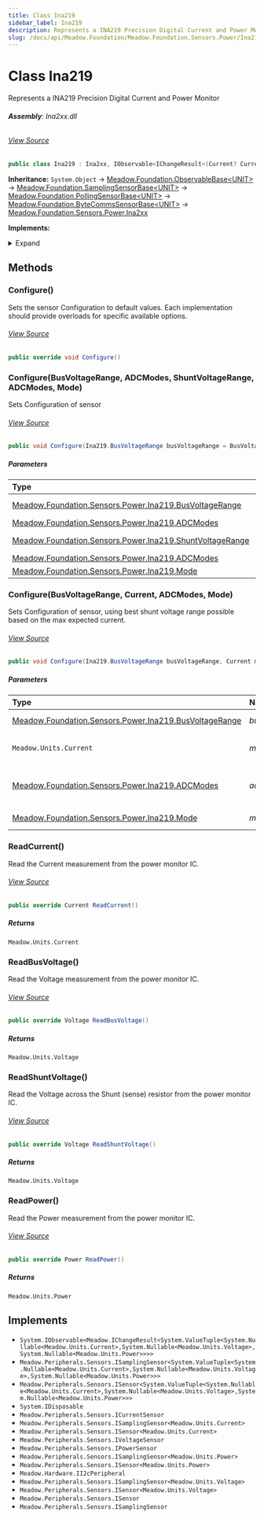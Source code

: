 ```yaml
---
title: Class Ina219
sidebar_label: Ina219
description: Represents a INA219 Precision Digital Current and Power Monitor
slug: /docs/api/Meadow.Foundation/Meadow.Foundation.Sensors.Power/Ina219
---
```

# Class Ina219
Represents a INA219 Precision Digital Current and Power Monitor

###### **Assembly**: Ina2xx.dll
###### [View Source](https://github.com/WildernessLabs/Meadow.Foundation.git/blob/develop/Source/Meadow.Foundation.Peripherals/Sensors.Power.Ina2xx/Driver/Drivers/Ina219.cs#L11)
```csharp title="Declaration"
public class Ina219 : Ina2xx, IObservable<IChangeResult<(Current? Current, Voltage? Voltage, Power? Power)>>, ISamplingSensor<(Current? Current, Voltage? Voltage, Power? Power)>, ISensor<(Current? Current, Voltage? Voltage, Power? Power)>, IDisposable, ICurrentSensor, ISamplingSensor<Current>, ISensor<Current>, IVoltageSensor, IPowerSensor, ISamplingSensor<Power>, ISensor<Power>, II2cPeripheral, ISamplingSensor<Voltage>, ISensor<Voltage>, ISensor, ISamplingSensor
```
**Inheritance:** `System.Object` -> [Meadow.Foundation.ObservableBase&lt;UNIT&gt;](../Meadow.Foundation/ObservableBase`UNIT`) -> [Meadow.Foundation.SamplingSensorBase&lt;UNIT&gt;](../Meadow.Foundation/SamplingSensorBase`UNIT`) -> [Meadow.Foundation.PollingSensorBase&lt;UNIT&gt;](../Meadow.Foundation/PollingSensorBase`UNIT`) -> [Meadow.Foundation.ByteCommsSensorBase&lt;UNIT&gt;](../Meadow.Foundation/ByteCommsSensorBase`UNIT`) -> [Meadow.Foundation.Sensors.Power.Ina2xx](../Meadow.Foundation.Sensors.Power/Ina2xx)

**Implements:**  

<details>
<summary>Expand</summary>

`System.IObservable<Meadow.IChangeResult<System.ValueTuple<System.Nullable<Meadow.Units.Current>,System.Nullable<Meadow.Units.Voltage>,System.Nullable<Meadow.Units.Power>>>>`, `Meadow.Peripherals.Sensors.ISamplingSensor<System.ValueTuple<System.Nullable<Meadow.Units.Current>,System.Nullable<Meadow.Units.Voltage>,System.Nullable<Meadow.Units.Power>>>`, `Meadow.Peripherals.Sensors.ISensor<System.ValueTuple<System.Nullable<Meadow.Units.Current>,System.Nullable<Meadow.Units.Voltage>,System.Nullable<Meadow.Units.Power>>>`, `System.IDisposable`, `Meadow.Peripherals.Sensors.ICurrentSensor`, `Meadow.Peripherals.Sensors.ISamplingSensor<Meadow.Units.Current>`, `Meadow.Peripherals.Sensors.ISensor<Meadow.Units.Current>`, `Meadow.Peripherals.Sensors.IVoltageSensor`, `Meadow.Peripherals.Sensors.IPowerSensor`, `Meadow.Peripherals.Sensors.ISamplingSensor<Meadow.Units.Power>`, `Meadow.Peripherals.Sensors.ISensor<Meadow.Units.Power>`, `Meadow.Hardware.II2cPeripheral`, `Meadow.Peripherals.Sensors.ISamplingSensor<Meadow.Units.Voltage>`, `Meadow.Peripherals.Sensors.ISensor<Meadow.Units.Voltage>`, `Meadow.Peripherals.Sensors.ISensor`, `Meadow.Peripherals.Sensors.ISamplingSensor`
</details>



## Methods
### Configure()
Sets the sensor Configuration to default values. Each implementation should provide overloads for specific available options.
###### [View Source](https://github.com/WildernessLabs/Meadow.Foundation.git/blob/develop/Source/Meadow.Foundation.Peripherals/Sensors.Power.Ina2xx/Driver/Drivers/Ina219.cs#L41)
```csharp title="Declaration"
public override void Configure()
```
### Configure(BusVoltageRange, ADCModes, ShuntVoltageRange, ADCModes, Mode)
Sets Configuration of sensor
###### [View Source](https://github.com/WildernessLabs/Meadow.Foundation.git/blob/develop/Source/Meadow.Foundation.Peripherals/Sensors.Power.Ina2xx/Driver/Drivers/Ina219.cs#L56)
```csharp title="Declaration"
public void Configure(Ina219.BusVoltageRange busVoltageRange = BusVoltageRange.Range_32V, Ina219.ADCModes busADCMode = ADCModes.ADCMode_12bit_532us, Ina219.ShuntVoltageRange shuntVoltageRange = ShuntVoltageRange.Range_320mV, Ina219.ADCModes shuntADCMode = ADCModes.ADCMode_12bit_532us, Ina219.Mode mode = Mode.ContinuousAll)
```

##### Parameters

| Type | Name | Description |
|:--- |:--- |:--- |
| [Meadow.Foundation.Sensors.Power.Ina219.BusVoltageRange](../Meadow.Foundation.Sensors.Power/Ina219.BusVoltageRange) | *busVoltageRange* | [Meadow.Foundation.Sensors.Power.Ina219.BusVoltageRange](../Meadow.Foundation.Sensors.Power/Ina219.BusVoltageRange) to use for Bus Voltage measurement |
| [Meadow.Foundation.Sensors.Power.Ina219.ADCModes](../Meadow.Foundation.Sensors.Power/Ina219.ADCModes) | *busADCMode* | ADC resolution/averaging for Bus Voltage |
| [Meadow.Foundation.Sensors.Power.Ina219.ShuntVoltageRange](../Meadow.Foundation.Sensors.Power/Ina219.ShuntVoltageRange) | *shuntVoltageRange* | [Meadow.Foundation.Sensors.Power.Ina219.ShuntVoltageRange](../Meadow.Foundation.Sensors.Power/Ina219.ShuntVoltageRange) to use for Shunt Voltage measurement |
| [Meadow.Foundation.Sensors.Power.Ina219.ADCModes](../Meadow.Foundation.Sensors.Power/Ina219.ADCModes) | *shuntADCMode* | ADC resolution/averaging for Shunt Voltage |
| [Meadow.Foundation.Sensors.Power.Ina219.Mode](../Meadow.Foundation.Sensors.Power/Ina219.Mode) | *mode* | selection of values and trigger mode |

### Configure(BusVoltageRange, Current, ADCModes, Mode)
Sets Configuration of sensor, using best shunt voltage range possible based on the max expected current.
###### [View Source](https://github.com/WildernessLabs/Meadow.Foundation.git/blob/develop/Source/Meadow.Foundation.Peripherals/Sensors.Power.Ina2xx/Driver/Drivers/Ina219.cs#L81)
```csharp title="Declaration"
public void Configure(Ina219.BusVoltageRange busVoltageRange, Current maxExpectedCurrent, Ina219.ADCModes adcMode = ADCModes.ADCMode_12bit_532us, Ina219.Mode mode = Mode.ContinuousAll)
```

##### Parameters

| Type | Name | Description |
|:--- |:--- |:--- |
| [Meadow.Foundation.Sensors.Power.Ina219.BusVoltageRange](../Meadow.Foundation.Sensors.Power/Ina219.BusVoltageRange) | *busVoltageRange* | voltage measurement range |
| `Meadow.Units.Current` | *maxExpectedCurrent* | Maximum expected current for the application. |
| [Meadow.Foundation.Sensors.Power.Ina219.ADCModes](../Meadow.Foundation.Sensors.Power/Ina219.ADCModes) | *adcMode* | ADC resolution/averaging setting common to both ADCs |
| [Meadow.Foundation.Sensors.Power.Ina219.Mode](../Meadow.Foundation.Sensors.Power/Ina219.Mode) | *mode* | selection of values and trigger mode |

### ReadCurrent()
Read the Current measurement from the power monitor IC.
###### [View Source](https://github.com/WildernessLabs/Meadow.Foundation.git/blob/develop/Source/Meadow.Foundation.Peripherals/Sensors.Power.Ina2xx/Driver/Drivers/Ina219.cs#L120)
```csharp title="Declaration"
public override Current ReadCurrent()
```

##### Returns

`Meadow.Units.Current`
### ReadBusVoltage()
Read the Voltage measurement from the power monitor IC.
###### [View Source](https://github.com/WildernessLabs/Meadow.Foundation.git/blob/develop/Source/Meadow.Foundation.Peripherals/Sensors.Power.Ina2xx/Driver/Drivers/Ina219.cs#L127)
```csharp title="Declaration"
public override Voltage ReadBusVoltage()
```

##### Returns

`Meadow.Units.Voltage`
### ReadShuntVoltage()
Read the Voltage across the Shunt (sense) resistor from the power monitor IC.
###### [View Source](https://github.com/WildernessLabs/Meadow.Foundation.git/blob/develop/Source/Meadow.Foundation.Peripherals/Sensors.Power.Ina2xx/Driver/Drivers/Ina219.cs#L134)
```csharp title="Declaration"
public override Voltage ReadShuntVoltage()
```

##### Returns

`Meadow.Units.Voltage`
### ReadPower()
Read the Power measurement from the power monitor IC.
###### [View Source](https://github.com/WildernessLabs/Meadow.Foundation.git/blob/develop/Source/Meadow.Foundation.Peripherals/Sensors.Power.Ina2xx/Driver/Drivers/Ina219.cs#L141)
```csharp title="Declaration"
public override Power ReadPower()
```

##### Returns

`Meadow.Units.Power`

## Implements

* `System.IObservable<Meadow.IChangeResult<System.ValueTuple<System.Nullable<Meadow.Units.Current>,System.Nullable<Meadow.Units.Voltage>,System.Nullable<Meadow.Units.Power>>>>`
* `Meadow.Peripherals.Sensors.ISamplingSensor<System.ValueTuple<System.Nullable<Meadow.Units.Current>,System.Nullable<Meadow.Units.Voltage>,System.Nullable<Meadow.Units.Power>>>`
* `Meadow.Peripherals.Sensors.ISensor<System.ValueTuple<System.Nullable<Meadow.Units.Current>,System.Nullable<Meadow.Units.Voltage>,System.Nullable<Meadow.Units.Power>>>`
* `System.IDisposable`
* `Meadow.Peripherals.Sensors.ICurrentSensor`
* `Meadow.Peripherals.Sensors.ISamplingSensor<Meadow.Units.Current>`
* `Meadow.Peripherals.Sensors.ISensor<Meadow.Units.Current>`
* `Meadow.Peripherals.Sensors.IVoltageSensor`
* `Meadow.Peripherals.Sensors.IPowerSensor`
* `Meadow.Peripherals.Sensors.ISamplingSensor<Meadow.Units.Power>`
* `Meadow.Peripherals.Sensors.ISensor<Meadow.Units.Power>`
* `Meadow.Hardware.II2cPeripheral`
* `Meadow.Peripherals.Sensors.ISamplingSensor<Meadow.Units.Voltage>`
* `Meadow.Peripherals.Sensors.ISensor<Meadow.Units.Voltage>`
* `Meadow.Peripherals.Sensors.ISensor`
* `Meadow.Peripherals.Sensors.ISamplingSensor`
